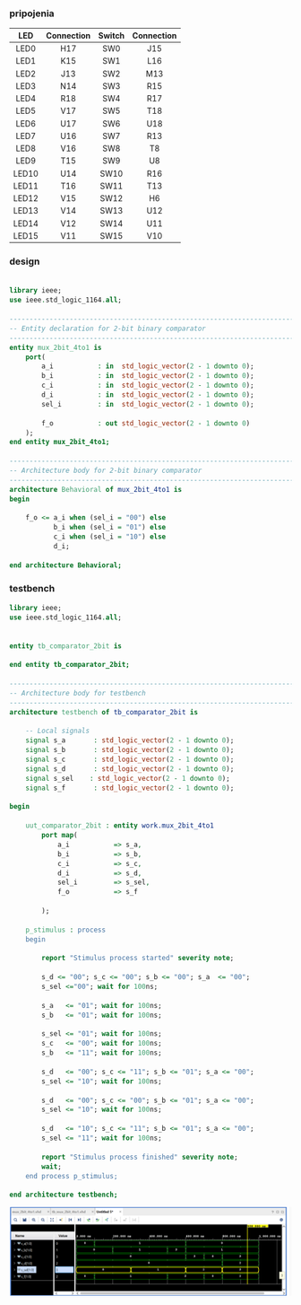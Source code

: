 ### pripojenia

| **LED** | **Connection** | **Switch** | **Connection** | 
| :-: | :-: | :-: | :-: |
| LED0 | H17 | SW0 | J15 |
| LED1 | K15 | SW1 | L16 |
| LED2 | J13 | SW2 | M13 |
| LED3 | N14 | SW3 | R15 |
| LED4 | R18 | SW4 | R17 |
| LED5 | V17 | SW5 | T18 |
| LED6 | U17 | SW6 | U18 |
| LED7 | U16 | SW7 | R13 |
| LED8 | V16 | SW8 | T8 |
| LED9 | T15 | SW9 | U8 |
| LED10 | U14 | SW10 | R16 |
| LED11 | T16 | SW11 | T13 |
| LED12 | V15 | SW12 | H6 |
| LED13 | V14 | SW13 | U12 |
| LED14 | V12 | SW14 | U11 |
| LED15 | V11 | SW15 | V10 |


### design

```vhdl

library ieee;
use ieee.std_logic_1164.all;

------------------------------------------------------------------------
-- Entity declaration for 2-bit binary comparator
------------------------------------------------------------------------
entity mux_2bit_4to1 is
    port(
        a_i           : in  std_logic_vector(2 - 1 downto 0);
        b_i           : in  std_logic_vector(2 - 1 downto 0);
        c_i           : in  std_logic_vector(2 - 1 downto 0);
        d_i           : in  std_logic_vector(2 - 1 downto 0);
        sel_i         : in  std_logic_vector(2 - 1 downto 0);
      
        f_o           : out std_logic_vector(2 - 1 downto 0)      
    );
end entity mux_2bit_4to1;

------------------------------------------------------------------------
-- Architecture body for 2-bit binary comparator
------------------------------------------------------------------------
architecture Behavioral of mux_2bit_4to1 is
begin
    
    f_o <= a_i when (sel_i = "00") else
           b_i when (sel_i = "01") else
           c_i when (sel_i = "10") else
           d_i;
           
end architecture Behavioral;

```

### testbench
```vhdl
library ieee;
use ieee.std_logic_1164.all;


entity tb_comparator_2bit is
   
end entity tb_comparator_2bit;

------------------------------------------------------------------------
-- Architecture body for testbench
------------------------------------------------------------------------
architecture testbench of tb_comparator_2bit is

    -- Local signals
    signal s_a       : std_logic_vector(2 - 1 downto 0);
    signal s_b       : std_logic_vector(2 - 1 downto 0);
    signal s_c       : std_logic_vector(2 - 1 downto 0);
    signal s_d       : std_logic_vector(2 - 1 downto 0);
    signal s_sel    : std_logic_vector(2 - 1 downto 0);
    signal s_f       : std_logic_vector(2 - 1 downto 0);

begin

    uut_comparator_2bit : entity work.mux_2bit_4to1
        port map(
            a_i           => s_a,
            b_i           => s_b,
            c_i           => s_c,
            d_i           => s_d,
            sel_i         => s_sel,
            f_o           => s_f
 
        );

    p_stimulus : process
    begin

        report "Stimulus process started" severity note;

        s_d <= "00"; s_c <= "00"; s_b <= "00"; s_a  <= "00"; 
        s_sel <="00"; wait for 100ns;
        
        s_a   <= "01"; wait for 100ns;
        s_b   <= "01"; wait for 100ns;
        
        s_sel <= "01"; wait for 100ns;
        s_c   <= "00"; wait for 100ns;
        s_b   <= "11"; wait for 100ns;
        
        s_d   <= "00"; s_c <= "11"; s_b <= "01"; s_a <= "00";
        s_sel <= "10"; wait for 100ns;
        
        s_d   <= "00"; s_c <= "00"; s_b <= "01"; s_a <= "00";
        s_sel <= "10"; wait for 100ns;
        
        s_d   <= "10"; s_c <= "11"; s_b <= "01"; s_a <= "00";
        s_sel <= "11"; wait for 100ns;

        report "Stimulus process finished" severity note;
        wait;
    end process p_stimulus;

end architecture testbench;
```
![Simulácia](Images/xx.png)

